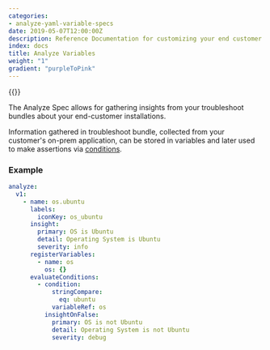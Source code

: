 ```yaml
---
categories:
- analyze-yaml-variable-specs
date: 2019-05-07T12:00:00Z
description: Reference Documentation for customizing your end customer's Troubleshoot Analyze experience
index: docs
title: Analyze Variables
weight: "1"
gradient: "purpleToPink"
---
```


{{<legacynotice>}}

The Analyze Spec allows for gathering insights from your troubleshoot bundles about your end-customer installations.

Information gathered in troubleshoot bundle, collected from your customer's on-prem application, can be stored in variables and later used to make assertions via [conditions](/api/analyze-yaml-condition-specs/root/).

### Example

```yaml
analyze:
  v1:
    - name: os.ubuntu
      labels:
        iconKey: os_ubuntu
      insight:
        primary: OS is Ubuntu
        detail: Operating System is Ubuntu
        severity: info
      registerVariables:
        - name: os
          os: {}
      evaluateConditions:
        - condition:
            stringCompare:
              eq: ubuntu
            variableRef: os
          insightOnFalse:
            primary: OS is not Ubuntu
            detail: Operating System is not Ubuntu
            severity: debug
```
